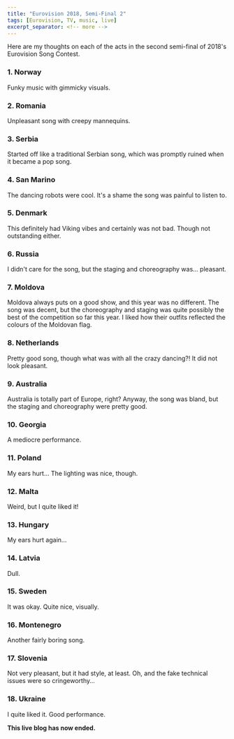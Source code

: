```yaml
---
title: "Eurovision 2018, Semi-Final 2"
tags: [Eurovision, TV, music, live]
excerpt_separator: <!-- more -->
---
```

Here are my thoughts on each of the acts in the second semi-final of 2018's Eurovision Song Contest.

<!-- more -->

### 1. Norway
Funky music with gimmicky visuals.

### 2. Romania
Unpleasant song with creepy mannequins.

### 3. Serbia
Started off like a traditional Serbian song, which was promptly ruined when it became a pop song.

### 4. San Marino
The dancing robots were cool. It's a shame the song was painful to listen to.

### 5. Denmark
This definitely had Viking vibes and certainly was not bad. Though not outstanding either.

### 6. Russia
I didn't care for the song, but the staging and choreography was… pleasant.

### 7. Moldova
Moldova always puts on a good show, and this year was no different. The song was decent, but the choreography and staging was quite possibly the best of the competition so far this year. I liked how their outfits reflected the colours of the Moldovan flag.

### 8. Netherlands
Pretty good song, though what was with all the crazy dancing?! It did not look pleasant.

### 9. Australia
Australia is totally part of Europe, right? Anyway, the song was bland, but the staging and choreography were pretty good.

### 10. Georgia
A mediocre performance.

### 11. Poland
My ears hurt… The lighting was nice, though.

### 12. Malta
Weird, but I quite liked it!

### 13. Hungary
My ears hurt again…

### 14. Latvia
Dull.

### 15. Sweden
It was okay. Quite nice, visually.

### 16. Montenegro
Another fairly boring song.

### 17. Slovenia
Not very pleasant, but it had style, at least. Oh, and the fake technical issues were so cringeworthy…

### 18. Ukraine
I quite liked it. Good performance.

**This live blog has now ended.**
